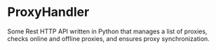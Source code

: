 # ProxyHandler
Some Rest HTTP API written in Python that manages a list of proxies, checks online and offline proxies, and ensures proxy synchronization.
